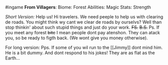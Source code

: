 #ingame
**From Villagers**:
Biome: Forest
Abilities: Magic
Stats: Strength

*Short Version:* 
Help us!
	Hi travelers. We need peeple to help us with clearing de roads. You might think wy cant we clear de roads by ourselvs? Well than stop thinkin' about such stupid things and just do your work.
	~~FS.~~  ~~B.S.~~ Ps. If you meet any forest ~~bitc~~ I mean people dont pay atenshon. They can atack you, so be ready to figth back. (We wont give you money otherwise).

For long version:
	Pps. If some of you wil run to the [[Jimmy]] dont mind him. He is a bit dummy. And dont respond to his jokes! They are as flat as the Earth...